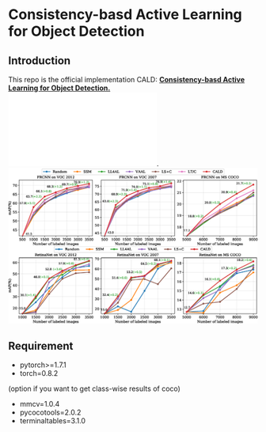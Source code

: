 # Consistency-basd Active Learning for Object Detection

## Introduction
This repo is the official implementation CALD: [**Consistency-basd Active Learning for Object Detection.**](https://arxiv.org/abs/2103.10374)
![detail](detail.pdf). 
![results](results.png)
## Requirement
- pytorch>=1.7.1
- torch=0.8.2

(option if you want to get class-wise results of coco)

- mmcv=1.0.4
- pycocotools=2.0.2
- terminaltables=3.1.0
 
